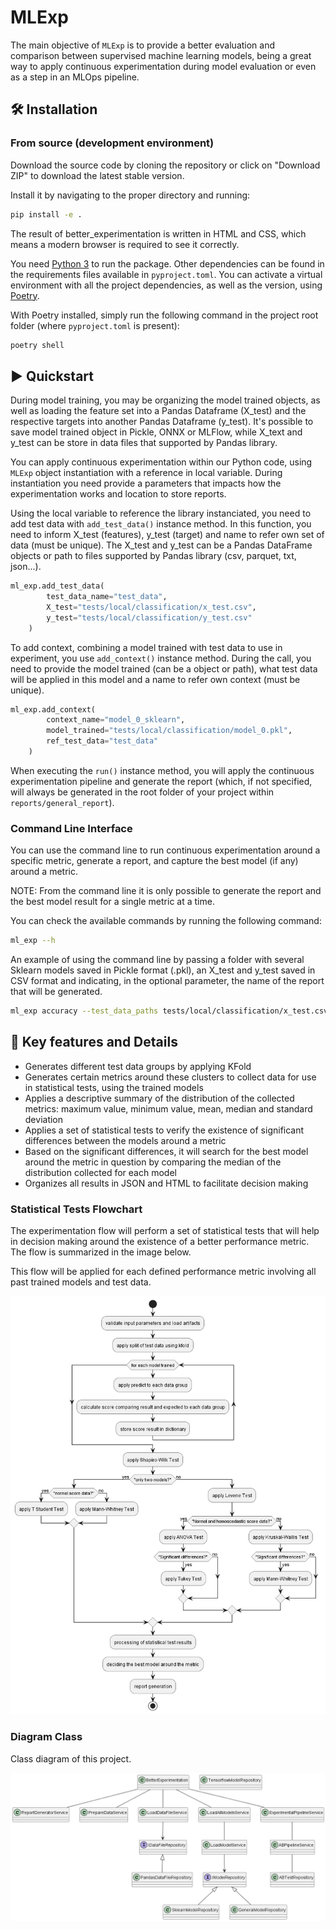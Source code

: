 # MLExp
The main objective of `MLExp` is to provide a better evaluation and comparison between supervised machine learning models, being a great way to apply continuous experimentation during model evaluation or even as a step in an MLOps pipeline.

## 🛠️ Installation

### From source (development environment)
Download the source code by cloning the repository or click on  "Download ZIP" to download the latest stable version.

Install it by navigating to the proper directory and running:

```sh
pip install -e .
```

The result of better_experimentation is written in HTML and CSS, which means a modern browser is required to see it correctly.

You need [Python 3](https://python3statement.github.io/) to run the package. Other dependencies can be found in the requirements files available in `pyproject.toml`. You can activate a virtual environment with all the project dependencies, as well as the version, using [Poetry](https://python-poetry.org).

With Poetry installed, simply run the following command in the project root folder (where `pyproject.toml` is present):   

```sh
poetry shell
```

## ▶️ Quickstart

During model training, you may be organizing the model trained objects, as well as loading the feature set into a Pandas Dataframe (X_test) and the respective targets into another Pandas Dataframe (y_test). It's possible to save model trained object in Pickle, ONNX or MLFlow, while X_text and y_test can be store in data files that supported by Pandas library.

You can apply continuous experimentation within our Python code, using `MLExp` object instantiation with a reference in local variable. During instantiation you need provide a parameters that impacts how the experimentation works and location to store reports.

Using the local variable to reference the library instanciated, you need to add test data with `add_test_data()` instance method. In this function, you need to inform X_test (features), y_test (target) and name to refer own set of data (must be unique). The X_test and y_test can be a Pandas DataFrame objects or path to files supported by Pandas library (csv, parquet, txt, json...).

```python
ml_exp.add_test_data(
		test_data_name="test_data",
		X_test="tests/local/classification/x_test.csv",
		y_test="tests/local/classification/y_test.csv"
	)
```

To add context, combining a model trained with test data to use in experiment, you use `add_context()` instance method. During the call, you need to provide the model trained (can be a object or path), what test data will be applied in this model and a name to refer own context (must be unique). 

```python
ml_exp.add_context(
		context_name="model_0_sklearn",
		model_trained="tests/local/classification/model_0.pkl",
		ref_test_data="test_data"
	)
```

When executing the `run()` instance method, you will apply the continuous experimentation pipeline and generate the report (which, if not specified, will always be generated in the root folder of your project within `reports/general_report`).

### Command Line Interface
You can use the command line to run continuous experimentation around a specific metric, generate a report, and capture the best model (if any) around a metric. 

NOTE: From the command line it is only possible to generate the report and the best model result for a single metric at a time.

You can check the available commands by running the following command:

```sh
ml_exp --h
```

An example of using the command line by passing a folder with several Sklearn models saved in Pickle format (.pkl), an X_test and y_test saved in CSV format and indicating, in the optional parameter, the name of the report that will be generated.

```sh
ml_exp accuracy --test_data_paths tests/local/classification/x_test.csv tests/local/classification/y_test.csv test_data --contexts tests/local/classification/model_0.pkl test_data model_test_1 tests/local/classification/model_4.pkl test_data model_test_4 --report_name cli
```

## 💎 Key features and Details
- Generates different test data groups by applying KFold
- Generates certain metrics around these clusters to collect data for use in statistical tests, using the trained models
- Applies a descriptive summary of the distribution of the collected metrics: maximum value, minimum value, mean, median and standard deviation
- Applies a set of statistical tests to verify the existence of significant differences between the models around a metric
- Based on the significant differences, it will search for the best model around the metric in question by comparing the median of the distribution collected for each model
- Organizes all results in JSON and HTML to facilitate decision making

### Statistical Tests Flowchart
The experimentation flow will perform a set of statistical tests that will help in decision making around the existence of a better performance metric. The flow is summarized in the image below.

This flow will be applied for each defined performance metric involving all past trained models and test data.

![alt text](https://github.com/iuryrosal/better-exp/blob/main/images/docs/experimental_pipeline.png)

### Diagram Class
Class diagram of this project.

![alt text](https://github.com/iuryrosal/better-exp/blob/main/images/docs/class_diagram.png)




